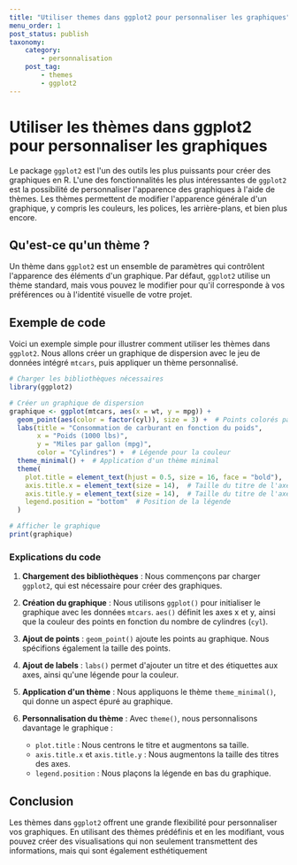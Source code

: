 ```yaml
---
title: "Utiliser themes dans ggplot2 pour personnaliser les graphiques"
menu_order: 1
post_status: publish
taxonomy:
    category:
        - personnalisation
    post_tag:
        - themes
        - ggplot2
---
```


# Utiliser les thèmes dans ggplot2 pour personnaliser les graphiques

Le package `ggplot2` est l'un des outils les plus puissants pour créer des graphiques en R. L'une des fonctionnalités les plus intéressantes de `ggplot2` est la possibilité de personnaliser l'apparence des graphiques à l'aide de thèmes. Les thèmes permettent de modifier l'apparence générale d'un graphique, y compris les couleurs, les polices, les arrière-plans, et bien plus encore.

## Qu'est-ce qu'un thème ?

Un thème dans `ggplot2` est un ensemble de paramètres qui contrôlent l'apparence des éléments d'un graphique. Par défaut, `ggplot2` utilise un thème standard, mais vous pouvez le modifier pour qu'il corresponde à vos préférences ou à l'identité visuelle de votre projet.

## Exemple de code

Voici un exemple simple pour illustrer comment utiliser les thèmes dans `ggplot2`. Nous allons créer un graphique de dispersion avec le jeu de données intégré `mtcars`, puis appliquer un thème personnalisé.

```R
# Charger les bibliothèques nécessaires
library(ggplot2)

# Créer un graphique de dispersion
graphique <- ggplot(mtcars, aes(x = wt, y = mpg)) +
  geom_point(aes(color = factor(cyl)), size = 3) +  # Points colorés par le nombre de cylindres
  labs(title = "Consommation de carburant en fonction du poids",
       x = "Poids (1000 lbs)",
       y = "Miles par gallon (mpg)",
       color = "Cylindres") +  # Légende pour la couleur
  theme_minimal() +  # Application d'un thème minimal
  theme(
    plot.title = element_text(hjust = 0.5, size = 16, face = "bold"),  # Centrer le titre
    axis.title.x = element_text(size = 14),  # Taille du titre de l'axe x
    axis.title.y = element_text(size = 14),  # Taille du titre de l'axe y
    legend.position = "bottom"  # Position de la légende
  )

# Afficher le graphique
print(graphique)
```

### Explications du code

1. **Chargement des bibliothèques** : Nous commençons par charger `ggplot2`, qui est nécessaire pour créer des graphiques.

2. **Création du graphique** : Nous utilisons `ggplot()` pour initialiser le graphique avec les données `mtcars`. `aes()` définit les axes x et y, ainsi que la couleur des points en fonction du nombre de cylindres (`cyl`).

3. **Ajout de points** : `geom_point()` ajoute les points au graphique. Nous spécifions également la taille des points.

4. **Ajout de labels** : `labs()` permet d'ajouter un titre et des étiquettes aux axes, ainsi qu'une légende pour la couleur.

5. **Application d'un thème** : Nous appliquons le thème `theme_minimal()`, qui donne un aspect épuré au graphique.

6. **Personnalisation du thème** : Avec `theme()`, nous personnalisons davantage le graphique :
   - `plot.title` : Nous centrons le titre et augmentons sa taille.
   - `axis.title.x` et `axis.title.y` : Nous augmentons la taille des titres des axes.
   - `legend.position` : Nous plaçons la légende en bas du graphique.

## Conclusion

Les thèmes dans `ggplot2` offrent une grande flexibilité pour personnaliser vos graphiques. En utilisant des thèmes prédéfinis et en les modifiant, vous pouvez créer des visualisations qui non seulement transmettent des informations, mais qui sont également esthétiquement

